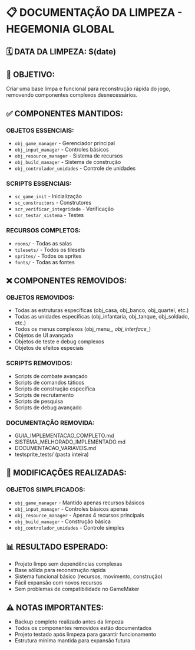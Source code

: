 # 📋 **DOCUMENTAÇÃO DA LIMPEZA - HEGEMONIA GLOBAL**

## 🗓️ **DATA DA LIMPEZA:** $(date)

## 🎯 **OBJETIVO:**
Criar uma base limpa e funcional para reconstrução rápida do jogo, removendo componentes complexos desnecessários.

## ✅ **COMPONENTES MANTIDOS:**

### **OBJETOS ESSENCIAIS:**
- `obj_game_manager` - Gerenciador principal
- `obj_input_manager` - Controles básicos
- `obj_resource_manager` - Sistema de recursos
- `obj_build_manager` - Sistema de construção
- `obj_controlador_unidades` - Controle de unidades

### **SCRIPTS ESSENCIAIS:**
- `sc_game_init` - Inicialização
- `sc_constructors` - Construtores
- `scr_verificar_integridade` - Verificação
- `scr_testar_sistema` - Testes

### **RECURSOS COMPLETOS:**
- `rooms/` - Todas as salas
- `tilesets/` - Todos os tilesets
- `sprites/` - Todos os sprites
- `fonts/` - Todas as fontes

## ❌ **COMPONENTES REMOVIDOS:**

### **OBJETOS REMOVIDOS:**
- Todas as estruturas específicas (obj_casa, obj_banco, obj_quartel, etc.)
- Todas as unidades específicas (obj_infantaria, obj_tanque, obj_soldado, etc.)
- Todos os menus complexos (obj_menu_*, obj_interface_*)
- Objetos de UI avançada
- Objetos de teste e debug complexos
- Objetos de efeitos especiais

### **SCRIPTS REMOVIDOS:**
- Scripts de combate avançado
- Scripts de comandos táticos
- Scripts de construção específica
- Scripts de recrutamento
- Scripts de pesquisa
- Scripts de debug avançado

### **DOCUMENTAÇÃO REMOVIDA:**
- GUIA_IMPLEMENTACAO_COMPLETO.md
- SISTEMA_MELHORADO_IMPLEMENTADO.md
- DOCUMENTACAO_VARIAVEIS.md
- testsprite_tests/ (pasta inteira)

## 🔧 **MODIFICAÇÕES REALIZADAS:**

### **OBJETOS SIMPLIFICADOS:**
- `obj_game_manager` - Mantido apenas recursos básicos
- `obj_input_manager` - Controles básicos apenas
- `obj_resource_manager` - Apenas 4 recursos principais
- `obj_build_manager` - Construção básica
- `obj_controlador_unidades` - Controle simples

## 📊 **RESULTADO ESPERADO:**
- Projeto limpo sem dependências complexas
- Base sólida para reconstrução rápida
- Sistema funcional básico (recursos, movimento, construção)
- Fácil expansão com novos recursos
- Sem problemas de compatibilidade no GameMaker

## ⚠️ **NOTAS IMPORTANTES:**
- Backup completo realizado antes da limpeza
- Todos os componentes removidos estão documentados
- Projeto testado após limpeza para garantir funcionamento
- Estrutura mínima mantida para expansão futura

